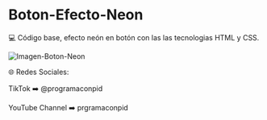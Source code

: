 # Boton-Efecto-Neon
💻 Código base, efecto neón en botón con las las tecnologias HTML y CSS.

![Imagen-Boton-Neon](https://github.com/ProgramaConPid/Boton-Efecto-Ne-n/assets/138628056/3c9eb28d-cbc2-4251-b5d5-d4d3ab36fbb8)

🌐 Redes Sociales:

TikTok ➡️ @programaconpid

YouTube Channel ➡️ prgramaconpid
